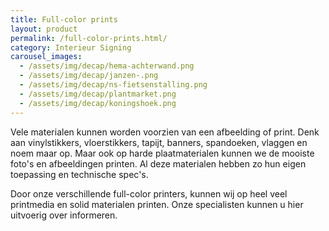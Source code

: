 ```yaml
---
title: Full-color prints
layout: product
permalink: /full-color-prints.html/
category: Interieur Signing
carousel_images:
  - /assets/img/decap/hema-achterwand.png
  - /assets/img/decap/janzen-.png
  - /assets/img/decap/ns-fietsenstalling.png
  - /assets/img/decap/plantmarket.png
  - /assets/img/decap/koningshoek.png
---
```

Vele materialen kunnen worden voorzien van een afbeelding of print. Denk aan vinylstikkers, vloerstikkers, tapijt, banners, spandoeken, vlaggen en noem maar op. Maar ook op harde plaatmaterialen kunnen we de mooiste foto's en afbeeldingen printen. Al deze materialen hebben zo hun eigen toepassing en technische spec's.

Door onze verschillende full-color printers, kunnen wij op heel veel printmedia en solid materialen printen. Onze specialisten kunnen u hier uitvoerig over informeren.
